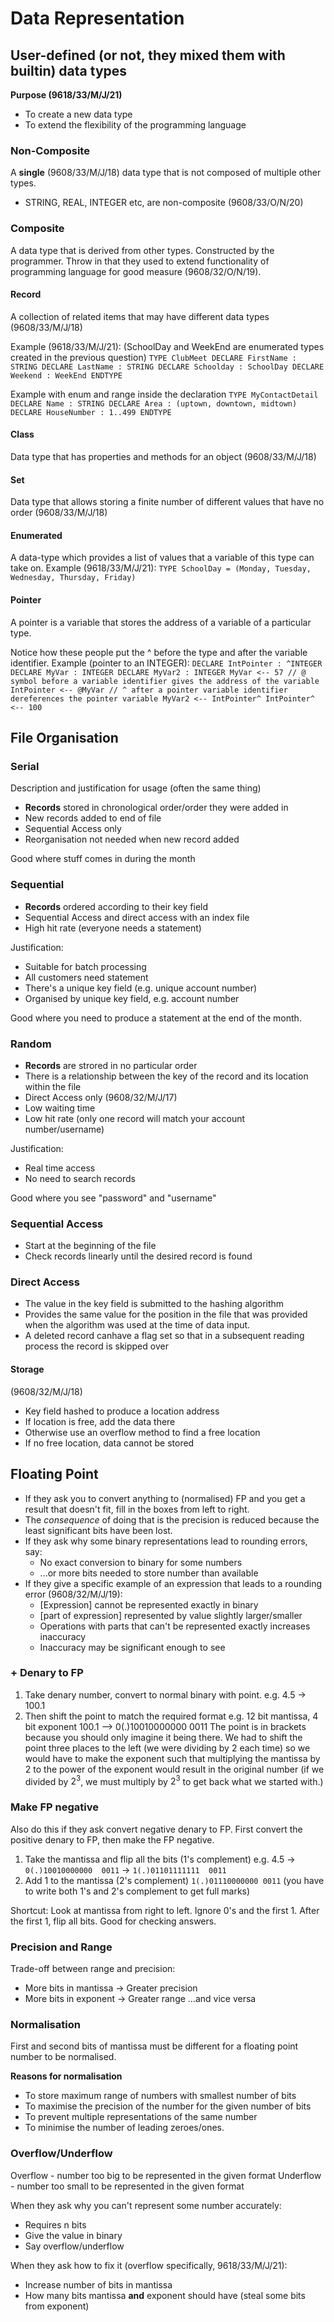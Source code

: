 # Data Representation
## User-defined (or not, they mixed them with builtin) data types
**Purpose (9618/33/M/J/21)**
- To create a new data type
- To extend the flexibility of the programming language
### Non-Composite
A **single** (9608/33/M/J/18) data type that is not composed of multiple other types.
- STRING, REAL, INTEGER etc, are non-composite (9608/33/O/N/20)
### Composite
A data type that is derived from other types. Constructed by the programmer. Throw in that they used to extend functionality of programming language for good measure (9608/32/O/N/19).
#### Record
A collection of related items that may have different data types (9608/33/M/J/18)

Example (9618/33/M/J/21):
(SchoolDay and WeekEnd are enumerated types created in the previous question)
`
TYPE ClubMeet
    DECLARE FirstName : STRING
    DECLARE LastName : STRING
    DECLARE Schoolday : SchoolDay
    DECLARE Weekend : WeekEnd
ENDTYPE
`

Example with enum and range inside the declaration
`
TYPE MyContactDetail
    DECLARE Name : STRING
    DECLARE Area : (uptown, downtown, midtown)
    DECLARE HouseNumber : 1..499
ENDTYPE
`

#### Class
Data type that has properties and methods for an object (9608/33/M/J/18)
#### Set
Data type that allows storing a finite number of different values that have no order (9608/33/M/J/18)
#### Enumerated
A data-type which provides a list of values that a variable of this type can take on.
Example (9618/33/M/J/21):
`TYPE SchoolDay = (Monday, Tuesday, Wednesday, Thursday, Friday)`

#### Pointer
A pointer is a variable that stores the address of a variable of a particular type.

Notice how these people put the ^ before the type and after the variable identifier.
Example (pointer to an INTEGER):
`
DECLARE IntPointer : ^INTEGER
DECLARE MyVar : INTEGER
DECLARE MyVar2 : INTEGER
MyVar <-- 57
// @ symbol before a variable identifier gives the address of the variable
IntPointer <-- @MyVar
// ^ after a pointer variable identifier dereferences the pointer variable
MyVar2 <-- IntPointer^
IntPointer^ <-- 100
`

## File Organisation
### Serial
Description and justification for usage (often the same thing)
- **Records** stored in chronological order/order they were added in
- New records added to end of file
- Sequential Access only
- Reorganisation not needed when new record added

Good where stuff comes in during the month

### Sequential
- **Records** ordered according to their key field
- Sequential Access and direct access with an index file
- High hit rate (everyone needs a statement)

Justification:
- Suitable for batch processing
- All customers need statement
- There's a unique key field (e.g. unique account number)
- Organised by unique key field, e.g. account number

Good where you need to produce a statement at the end of the month.

### Random
- **Records** are strored in no particular order
- There is a relationship between the key of the record and its location within the file
- Direct Access only (9608/32/M/J/17)
- Low waiting time
- Low hit rate (only one record will match your account number/username)

Justification:
- Real time access
- No need to search records

Good where you see "password" and "username"

### Sequential Access
- Start at the beginning of the file
- Check records linearly until the desired record is found

### Direct Access
- The value in the key field is submitted to the hashing algorithm
- Provides the same value for the position in the file that was provided when the algorithm was used at the time of data input.
- A deleted record canhave a flag set so that in a subsequent reading process the record is skipped over

#### Storage
(9608/32/M/J/18)
- Key field hashed to produce a location address
- If location is free, add the data there
- Otherwise use an overflow method to find a free location
- If no free location, data cannot be stored

## Floating Point
- If they ask you to convert anything to (normalised) FP and you get a result that doesn't fit, fill in the boxes from left to right.
- The _consequence_ of doing that is the precision is reduced because the least significant bits have been lost.
- If they ask why some binary representations lead to rounding errors, say:
    - No exact conversion to binary for some numbers
    - ...or more bits needed to store number than available
- If they give a specific example of an expression that leads to a rounding error (9608/32/M/J/19):
    - [Expression] cannot be represented exactly in binary
    - [part of expression] represented by value slightly larger/smaller
    - Operations with parts that can't be represented exactly increases inaccuracy
    - Inaccuracy may be significant enough to see

### + Denary to FP
1. Take denary number, convert to normal binary with point.
e.g. 4.5 -> 100.1
2. Then shift the point to match the required format
e.g. 12 bit mantissa, 4 bit exponent
100.1     -->      0(.)10010000000  0011
The point is in brackets because you should only imagine it being there.
We had to shift the point three places to the left (we were dividing by 2 each time) so we would have to make the exponent such that multiplying the mantissa by 2 to the power of the exponent would result in the original number (if we divided by $2^3$, we must multiply by $2^3$ to get back what we started with.)
### Make FP negative
Also do this if they ask convert negative denary to FP. First convert the positive denary to FP, then make the FP negative.
1. Take the mantissa and flip all the bits (1's complement)
e.g. 4.5  →  `0(.)10010000000  0011`
               →  `1(.)01101111111  0011`
2. Add 1 to the mantissa (2's complement)
`1(.)01110000000 0011`
(you have to write both 1's and 2's complement to get full marks)

Shortcut:
Look at mantissa from right to left. Ignore 0's and the first 1. After the first 1, flip all bits. Good for checking answers.

### Precision and Range
Trade-off between range and precision:
- More bits in mantissa → Greater precision
- More bits in exponent → Greater range
…and vice versa

### Normalisation
First and second bits of mantissa must be different for a floating point number to be normalised.

**Reasons for normalisation**
- To store maximum range of numbers with smallest number of bits
- To maximise the precision of the number for the given number of bits
- To prevent multiple representations of the same number
- To minimise the number of leading zeroes/ones.

### Overflow/Underflow
Overflow - number too big to be represented in the given format
Underflow - number too small to be represented in the given format

When they ask why you can't represent some number accurately:
- Requires n bits
- Give the value in binary
- Say overflow/underflow

When they ask how to fix it (overflow specifically, 9618/33/M/J/21):
- Increase number of bits in mantissa
- How many bits mantissa **and** exponent should have (steal some bits from exponent) 